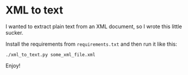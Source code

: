 XML to text
===========

I wanted to extract plain text from an XML document, so I wrote this little sucker.

Install the requirements from `requirements.txt` and then run it like this:

    ./xml_to_text.py some_xml_file.xml

Enjoy!
